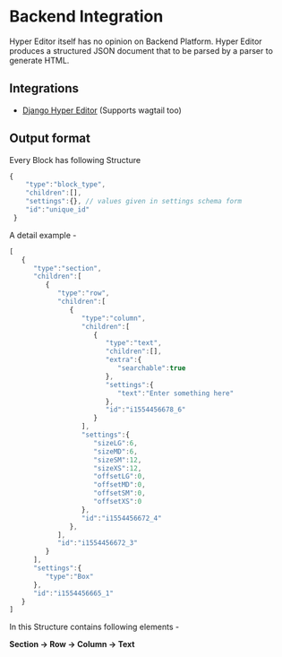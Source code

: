 # Backend Integration

Hyper Editor itself has no opinion on Backend Platform. Hyper Editor produces a structured JSON document that to be parsed by a parser to generate HTML.

## Integrations

- [Django Hyper Editor](https://github.com/DivineITLimited/django-hyper-editor) (Supports wagtail too)


## Output format

Every Block has following Structure

```javascript
{
    "type":"block_type",
    "children":[], 
    "settings":{}, // values given in settings schema form
    "id":"unique_id"
 }
```

A detail example -

```javascript
[
   {
      "type":"section",
      "children":[
         {
            "type":"row",
            "children":[
               {
                  "type":"column",
                  "children":[
                     {
                        "type":"text",
                        "children":[],
                        "extra":{
                           "searchable":true
                        },
                        "settings":{
                           "text":"Enter something here"
                        },
                        "id":"i1554456678_6"
                     }
                  ],
                  "settings":{
                     "sizeLG":6,
                     "sizeMD":6,
                     "sizeSM":12,
                     "sizeXS":12,
                     "offsetLG":0,
                     "offsetMD":0,
                     "offsetSM":0,
                     "offsetXS":0
                  },
                  "id":"i1554456672_4"
               },
            ],
            "id":"i1554456672_3"
         }
      ],
      "settings":{
         "type":"Box"
      },
      "id":"i1554456665_1"
   }
]
```

In this Structure contains following elements -

**Section -> Row -> Column -> Text**

